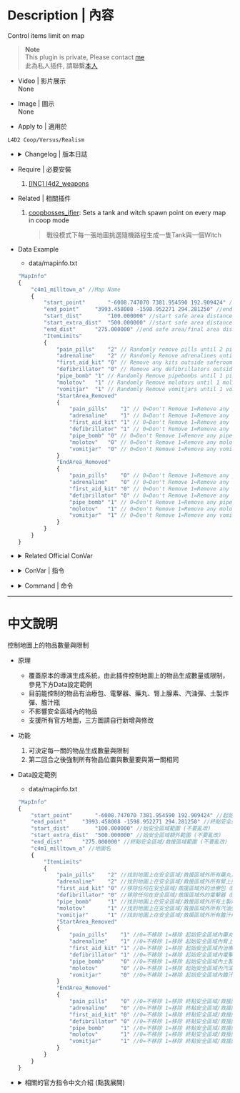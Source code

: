 # Description | 內容
Control items limit on map

> __Note__ <br/>
This plugin is private, Please contact [me](https://github.com/fbef0102/Game-Private_Plugin#私人插件列表-private-plugins-list)<br/>
此為私人插件, 請聯繫[本人](https://github.com/fbef0102/Game-Private_Plugin#私人插件列表-private-plugins-list)

* Video | 影片展示
<br/>None

* Image | 圖示
<br/>None

* Apply to | 適用於
```
L4D2 Coop/Versus/Realism
```

* <details><summary>Changelog | 版本日誌</summary>
	
	* v1.0h
	    * Request by Anzu
		* Individual plugin
		* More data keyvalue

	* v0.0
	    * [From confoglcompmod in SirPlease/L4D2-Competitive-Rework](https://github.com/SirPlease/L4D2-Competitive-Rework/blob/master/addons/sourcemod/scripting/confoglcompmod/ItemTracking.sp)
</details>

* Require | 必要安裝
	1. [[INC] l4d2_weapons](https://github.com/fbef0102/Game-Private_Plugin/blob/main/left4dead2/scripting/include/l4d2_weapons.inc)

* Related | 相關插件
	1. [coopbosses_ifier](https://github.com/fbef0102/Game-Private_Plugin/tree/main/coopbosses_ifier): Sets a tank and witch spawn point on every map in coop mode
		> 戰役模式下每一張地圖挑選隨機路程生成一隻Tank與一個Witch

* Data Example
	* data/mapinfo.txt
	```php
	"MapInfo"
	{
		"c4m1_milltown_a" //Map Name
		{
			"start_point"		"-6008.747070 7381.954590 192.909424" //start safe area center point (do not modify)
			"end_point"		"3993.458008 -1598.952271 294.281250" //end safe area/final area center point (do not modify)
			"start_dist"		"100.000000" //start safe area distance (do not modify)
			"start_extra_dist"	"500.000000" //start safe area distance extra (do not modify)
			"end_dist"		"275.000000" //end safe area/final area distance extra (do not modify)
			"ItemLimits"
			{
				"pain_pills"	"2" // Randomly remove pills until 2 pills left outside saferoom/final area (0=Remove All, use cvar "pills_limit" if no keyvalue)
				"adrenaline"	"2" // Randomly Remove adrenalines until 2 adrenalines left outside saferoom/final area (0=Remove All, use cvar "adrenaline_limit" if no keyvalue)
				"first_aid_kit"	"0" // Remove any kits outside saferoom/final area (0=Remove All, use cvar "kits_limit" if no keyvalue)
				"defibrillator"	"0" // Remove any defibrillators outside saferoom/final area (0=Remove All, use cvar "defib_limit" if no keyvalue)
				"pipe_bomb"	"1" // Randomly Remove pipebombs until 1 pipe_bomb left outside saferoom/final area (0=Remove All, use cvar "pipebomb_limit" if no keyvalue)
				"molotov"	"1" // Randomly Remove molotovs until 1 molotov left outside saferoom/final area (0=Remove All, use cvar "molotov_limit" if no keyvalue)
				"vomitjar"	"1" // Randomly Remove vomitjars until 1 vomitjar left outside saferoom/final area (0=Remove All, use cvar "vomitjar_limit" if no keyvalue)
				"StartArea_Removed"
				{
					"pain_pills"	"1" // 0=Don't Remove 1=Remove any pills in start safe area (Do Not Remove if no keyvalue)
					"adrenaline"	"1" // 0=Don't Remove 1=Remove any adrenalines in start safe area (Do Not Remove if no keyvalue)
					"first_aid_kit"	"1" // 0=Don't Remove 1=Remove any kits in start safe area (Do Not Remove if no keyvalue)
					"defibrillator"	"1" // 0=Don't Remove 1=Remove any defibrillators in start safe area (Do Not Remove if no keyvalue)
					"pipe_bomb"	"0" // 0=Don't Remove 1=Remove any pipebombs in start safe area (Do Not Remove if no keyvalue)
					"molotov"	"0" // 0=Don't Remove 1=Remove any molotovs in start safe area (Do Not Remove if no keyvalue)
					"vomitjar"	"0" // 0=Don't Remove 1=Remove any vomitjars in start safe area (Do Not Remove if no keyvalue)
				}
				"EndArea_Removed"
				{
					"pain_pills"	"0" // 0=Don't Remove 1=Remove any pills in end safe area & final area (Do Not Remove if no keyvalue)
					"adrenaline"	"0" // 0=Don't Remove 1=Remove any adrenalines in end safe area & final area (Do Not Remove if no keyvalue)
					"first_aid_kit"	"0" // 0=Don't Remove 1=Remove any kits in end safe area & final area (Do Not Remove if no keyvalue)
					"defibrillator"	"0" // 0=Don't Remove 1=Remove any defibrillators in end safe area & final area (Do Not Remove if no keyvalue)
					"pipe_bomb"	"1" // 0=Don't Remove 1=Remove any pipebombs in end safe area & final area (Do Not Remove if no keyvalue)
					"molotov"	"1" // 0=Don't Remove 1=Remove any molotovs in end safe area & final area (Do Not Remove if no keyvalue)
					"vomitjar"	"1" // 0=Don't Remove 1=Remove any vomitjars in end safe area & final area (Do Not Remove if no keyvalue)
				}
			}
		}
	}
	```

* <details><summary>Related Official ConVar</summary>

	* write down the follong cvars in cfg/server.cfg
		```php
		//Item density, Items per 100 yards square
		sm_cvar director_pain_pill_density 		"6.48"
		sm_cvar director_adrenaline_density		"6.48"
		sm_cvar director_defibrillator_density 	"6.48"
		sm_cvar director_molotov_density 		"6.48"
		sm_cvar director_pipe_bomb_density 		"6.48"
		sm_cvar director_vomitjar_density 		"6.48"
		```
</details>

* <details><summary>ConVar | 指令</summary>

	* cfg/sourcemod/itemtracking.cfg
		```php
		// Limits the number of adrenaline shots on each map by default. -1: no limit; >=0: limit to cvar value
		adrenaline_limit "-1"

		// Limits the number of defibrillators on each map by default. -1: no limit; >=0: limit to cvar value
		defib_limit "-1"

		// If 1, Enable the itemtracking
		itemtracking_enable "1"

		// If 1, Keep item spawns the same on both rounds (usually enable in versus)
		itemtracking_savespawns "1"

		// Limits the number of first aid kits on each map by default. -1: no limit; >=0: limit to cvar value
		kits_limit "-1"

		// Limits the number of molotovs on each map by default. -1: no limit; >=0: limit to cvar value
		molotov_limit "-1"

		// Limits the number of pain pills on each map by default. -1: no limit; >=0: limit to cvar value
		pills_limit "-1"

		// Limits the number of pipe bombs on each map by default. -1: no limit; >=0: limit to cvar value
		pipebomb_limit "-1"

		// Limits the number of bile bombs on each map by default. -1: no limit; >=0: limit to cvar value
		vomitjar_limit "-1"
		```
</details>

* <details><summary>Command | 命令</summary>

	None
</details>

- - - -
# 中文說明
控制地圖上的物品數量與限制

* 原理
	* 覆蓋原本的導演生成系統，由此插件控制地圖上的物品生成數量或限制，參見下方Data設定範例
	* 目前能控制的物品有治療包、電擊器、藥丸、腎上腺素、汽油彈、土製炸彈、膽汁瓶
	* 不影響安全區域內的物品
	* 支援所有官方地圖，三方圖請自行新增與修改

* 功能
	1. 可決定每一關的物品生成數量與限制
	2. 第二回合之後強制所有物品位置與數量要與第一關相同

* Data設定範例
	* data/mapinfo.txt
	```php
	"MapInfo"
	{
		"start_point"		"-6008.747070 7381.954590 192.909424" //起始安全區域中心點 (不要亂改)
		"end_point"		"3993.458008 -1598.952271 294.281250" //終點安全區域/救援區域中心點(不要亂改)
		"start_dist"		"100.000000" //始安全區域範圍 (不要亂改)
		"start_extra_dist"	"500.000000" //始安全區域額外範圍 (不要亂改)
		"end_dist"		"275.000000" //終點安全區域/救援區域範圍 (不要亂改)
		"c4m1_milltown_a" //地圖名
		{
			"ItemLimits"
			{
				"pain_pills"    "2" //找到地圖上在安全區域/救援區域外所有藥丸，然後隨機挑選只留下兩顆藥丸，其餘的藥丸全部移除（0=移除全部，如果沒有寫此行，預設使用指令pills_limit)
				"adrenaline"    "2" //找到地圖上在安全區域/救援區域外所有腎上腺素，然後隨機挑選只留下兩個腎上腺素，其餘的腎上腺素全部移除（0=移除全部，如果沒有寫此行，預設使用指令adrenaline_limit)
				"first_aid_kit" "0" //移除任何在安全區域/救援區域外的治療包（0=移除全部，如果沒有寫此行，預設使用指令kits_limit)
				"defibrillator" "0" //移除任何在安全區域/救援區域外的電擊器（0=移除全部，如果沒有寫此行，預設使用指令defib_limit)
				"pipe_bomb"     "1" //找到地圖上在安全區域/救援區域外所有土製炸彈，然後隨機挑選只留下1個，其餘的全部移除（0=移除全部，如果沒有寫此行，預設使用指令pipebomb_limit)
				"molotov"       "1" //找到地圖上在安全區域/救援區域外所有汽油彈，然後隨機挑選只留下1瓶，其餘的全部移除（0=移除全部，如果沒有寫此行，預設使用指令molotov_limit)
				"vomitjar"      "1" //找到地圖上在安全區域/救援區域外所有膽汁瓶，然後隨機挑選只留下1瓶，其餘的全部移除（0=移除全部，如果沒有寫此行，預設使用指令vomitjar_limit)
				"StartArea_Removed"
				{
					"pain_pills"    "1" //0=不移除 1=移除 起始安全區域內藥丸 (如果沒有寫此行，預設不移除)
					"adrenaline"    "1" //0=不移除 1=移除 起始安全區域內腎上腺素 (如果沒有寫此行，預設不移除)
					"first_aid_kit" "1" //0=不移除 1=移除 起始安全區域內治療包 (如果沒有寫此行，預設不移除)
					"defibrillator" "1" //0=不移除 1=移除 起始安全區域內電擊器 (如果沒有寫此行，預設不移除)
					"pipe_bomb"     "0" //0=不移除 1=移除 起始安全區域內土製炸彈 (如果沒有寫此行，預設不移除)
					"molotov"       "0" //0=不移除 1=移除 起始安全區域內汽油彈 (如果沒有寫此行，預設不移除)
					"vomitjar"      "0" //0=不移除 1=移除 起始安全區域內膽汁瓶 (如果沒有寫此行，預設不移除)
				}
				"EndArea_Removed"
				{
					"pain_pills"    "0" //0=不移除 1=移除 終點安全區域/救援區域內藥丸 (如果沒有寫此行，預設不移除)
					"adrenaline"    "0" //0=不移除 1=移除 終點安全區域/救援區域內腎上腺素 (如果沒有寫此行，預設不移除)
					"first_aid_kit" "0" //0=不移除 1=移除 終點安全區域/救援區域內治療包 (如果沒有寫此行，預設不移除)
					"defibrillator" "0" //0=不移除 1=移除 終點安全區域/救援區域內電擊器 (如果沒有寫此行，預設不移除)
					"pipe_bomb"     "1" //0=不移除 1=移除 終點安全區域/救援區域內土製炸彈 (如果沒有寫此行，預設不移除)
					"molotov"       "1" //0=不移除 1=移除 終點安全區域/救援區域內汽油彈 (如果沒有寫此行，預設不移除)
					"vomitjar"      "1" //0=不移除 1=移除 終點安全區域/救援區域內膽汁瓶 (如果沒有寫此行，預設不移除)
				}
			}
		}
	}
	```

* <details><summary>相關的官方指令中文介紹 (點我展開)</summary>

	* 以下指令寫入文件 cfg/server.cfg，可自行調整
		```php
		//物品生成密度，每 100 碼平方單位生成的數量 (數字越大，地圖上物品數量越多)
		sm_cvar director_pain_pill_density 		"6.48"
		sm_cvar director_adrenaline_density		"6.48"
		sm_cvar director_defibrillator_density 	"6.48"
		sm_cvar director_molotov_density 		"6.48"
		sm_cvar director_pipe_bomb_density 		"6.48"
		sm_cvar director_vomitjar_density 		"6.48"
		```
</details>
